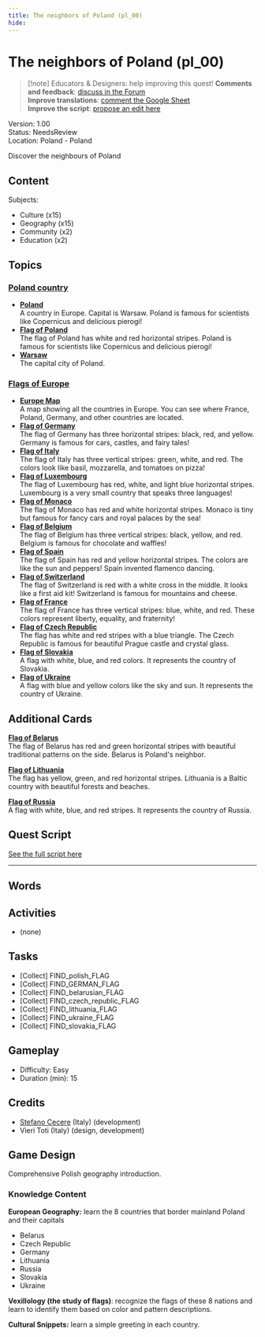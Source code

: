 ```yaml
---
title: The neighbors of Poland (pl_00)
hide:
---
```


# The neighbors of Poland (pl_00)
> [!note] Educators & Designers: help improving this quest!
> **Comments and feedback**: [discuss in the Forum](https://antura.discourse.group/t/pl-00-the-neighbors-of-poland/31/1)  
> **Improve translations**: [comment the Google Sheet](https://docs.google.com/spreadsheets/d/1FPFOy8CHor5ArSg57xMuPAG7WM27-ecDOiU-OmtHgjw/edit?gid=1929643794#gid=1929643794)  
> **Improve the script**: [propose an edit here](https://github.com/vgwb/Antura/blob/main/Assets/_discover/_quests/PL_00%20Geo%20Poland/PL_00%20Geo%20Poland%20-%20Yarn%20Script.yarn)  

Version: 1.00  
Status: NeedsReview  
Location: Poland - Poland

Discover the neighbours of Poland

## Content
Subjects: 

  - Culture (x15)
  - Geography (x15)
  - Community (x2)
  - Education (x2)

## Topics
### [Poland country](../../topics/index.md#poland)

  - **[Poland](../../cards/index.md#country_poland)**  
    A country in Europe. Capital is Warsaw. Poland is famous for scientists like Copernicus and delicious pierogi!  
  - **[Flag of Poland](../../cards/index.md#flag_poland)**  
    The flag of Poland has white and red horizontal stripes. Poland is famous for scientists like Copernicus and delicious pierogi!  
  - **[Warsaw](../../cards/index.md#capital_warsaw)**  
    The capital city of Poland.  
### [Flags of Europe](../../topics/index.md#flags_euroe)

  - **[Europe Map](../../cards/index.md#concept_europe_map)**  
    A map showing all the countries in Europe. You can see where France, Poland, Germany, and other countries are located.  
  - **[Flag of Germany](../../cards/index.md#flag_germany)**  
    The flag of Germany has three horizontal stripes: black, red, and yellow. Germany is famous for cars, castles, and fairy tales!  
  - **[Flag of Italy](../../cards/index.md#flag_italy)**  
    The flag of Italy has three vertical stripes: green, white, and red. The colors look like basil, mozzarella, and tomatoes on pizza!  
  - **[Flag of Luxembourg](../../cards/index.md#flag_luxembourg)**  
    The flag of Luxembourg has red, white, and light blue horizontal stripes. Luxembourg is a very small country that speaks three languages!  
  - **[Flag of Monaco](../../cards/index.md#flag_monaco)**  
    The flag of Monaco has red and white horizontal stripes. Monaco is tiny but famous for fancy cars and royal palaces by the sea!  
  - **[Flag of Belgium](../../cards/index.md#flag_belgium)**  
    The flag of Belgium has three vertical stripes: black, yellow, and red. Belgium is famous for chocolate and waffles!  
  - **[Flag of Spain](../../cards/index.md#flag_spain)**  
    The flag of Spain has red and yellow horizontal stripes. The colors are like the sun and peppers! Spain invented flamenco dancing.  
  - **[Flag of Switzerland](../../cards/index.md#flag_switzerland)**  
    The flag of Switzerland is red with a white cross in the middle. It looks like a first aid kit! Switzerland is famous for mountains and cheese.  
  - **[Flag of France](../../cards/index.md#flag_france)**  
    The flag of France has three vertical stripes: blue, white, and red. These colors represent liberty, equality, and fraternity!  
  - **[Flag of Czech Republic](../../cards/index.md#flag_czech_republic)**  
    The flag has white and red stripes with a blue triangle. The Czech Republic is famous for beautiful Prague castle and crystal glass.  
  - **[Flag of Slovakia](../../cards/index.md#flag_slovakia)**  
    A flag with white, blue, and red colors. It represents the country of Slovakia.  
  - **[Flag of Ukraine](../../cards/index.md#flag_ukraine)**  
    A flag with blue and yellow colors like the sky and sun. It represents the country of Ukraine.  

## Additional Cards
**[Flag of Belarus](../../cards/index.md#flag_belarus)**  
The flag of Belarus has red and green horizontal stripes with beautiful traditional patterns on the side. Belarus is Poland's neighbor.  

**[Flag of Lithuania](../../cards/index.md#flag_lithuania)**  
The flag has yellow, green, and red horizontal stripes. Lithuania is a Baltic country with beautiful forests and beaches.  

**[Flag of Russia](../../cards/index.md#flag_russia)**  
A flag with white, blue, and red stripes. It represents the country of Russia.  

## Quest Script

[See the full script here](./pl_00-script.md)

---

## Words
## Activities
- (none)

## Tasks
- [Collect] FIND_polish_FLAG
- [Collect] FIND_GERMAN_FLAG
- [Collect] FIND_belarusian_FLAG
- [Collect] FIND_czech_republic_FLAG
- [Collect] FIND_lithuania_FLAG
- [Collect] FIND_ukraine_FLAG
- [Collect] FIND_slovakia_FLAG
## Gameplay
- Difficulty: Easy
- Duration (min): 15
## Credits
- [Stefano Cecere](https://stefanocecere.com) (Italy) (development)
- Vieri Toti (Italy) (design, development)

## Game Design
Comprehensive Polish geography introduction.

### Knowledge Content

**European Geography:** learn the 8 countries that border mainland Poland and their capitals

- Belarus
- Czech Republic
- Germany
- Lithuania
- Russia
- Slovakia
- Ukraine

**Vexillology (the study of flags)**: recognize the flags of these 8 nations and learn to identify them based on color and pattern descriptions.

**Cultural Snippets:** learn a simple greeting in each country.

